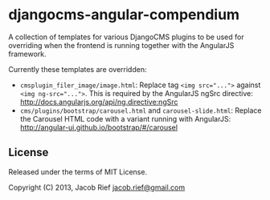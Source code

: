 djangocms-angular-compendium
============================

A collection of templates for various DjangoCMS plugins to be used for overriding when the frontend
is running together with the AngularJS framework.

Currently these templates are overridden:

* ``cmsplugin_filer_image/image.html``: Replace tag ``<img src="...">`` against ``<img ng-src="...">``.
  This is required by the AngularJS ngSrc directive: http://docs.angularjs.org/api/ng.directive:ngSrc
* ``cms/plugins/bootstrap/carousel.html`` and ``carousel-slide.html``: Replace the Carousel HTML
  code with a variant running with AngularJS: http://angular-ui.github.io/bootstrap/#/carousel

License
-------
Released under the terms of MIT License.

Copyright (C) 2013, Jacob Rief <jacob.rief@gmail.com>
